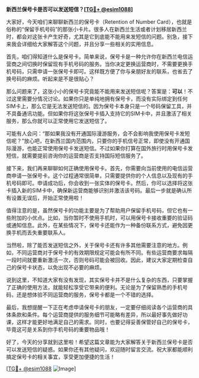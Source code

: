 **新西兰保号卡是否可以发送短信？[[TG💪+ @esim1088](https://t.me/s/esim1088)]**

大家好，今天咱们来聊聊新西兰的保号卡（Retention of Number Card），也就是俗称的“保留手机号码”的那张小卡片。很多人在新西兰生活或者计划移居新西兰时，都会对这张卡产生好奇，尤其是它到底能不能用来发短信的问题。别急，接下来我会详细给大家解答这个问题，并且分享一些相关的实用信息。

首先，咱们得知道什么是保号卡。简单来说，保号卡是一种允许你在新西兰电信运营商之间切换时保留现有手机号码的服务。当你决定更换运营商时，不需要更换手机号码，只需申请一张保号卡即可。这样既方便了你与亲朋好友的联系，也省去了换号码的麻烦。听起来是不是很贴心？

那么问题来了，这张小小的保号卡究竟能不能用来发送短信呢？答案是：**可以**！不过这里需要分情况讨论。如果你只是单纯地拥有保号卡，而没有实际绑定到任何SIM卡上，那么它是无法发送短信的。因为保号卡本身只是一个号码保留工具，并不具备通讯功能。但如果你将这张保号卡插入支持它的SIM卡中，并且激活了相关服务，那么你就可以正常使用它发送短信了。

可能有人会问：“那如果我没有开通国际漫游服务，会不会影响我使用保号卡发短信呢？”放心吧，在新西兰国内范围内，只要你的手机信号正常，即使没有开通国际漫游，也能正常使用保号卡发送短信。不过如果你打算在国外旅行时用保号卡发短信，就需要提前咨询你的运营商是否支持国际短信服务了。

接下来，我们再来聊聊如何正确使用保号卡。首先，你需要向当前使用的电信运营商申请一张保号卡。这个过程通常很简单，只需要提供你的个人信息以及现有的手机号码即可。申请成功后，你会收到一张实体的保号卡。然后，你可以选择将这张卡插入新的SIM卡中，确保新运营商能够识别并激活该号码。最后一步就是确认所有设置无误后，开始正常使用啦！

值得注意的是，虽然保号卡的功能主要是为了帮助用户保留手机号码，但它也有一些附加的小优点。比如，当你暂时不使用手机时，可以用保号卡接收重要的验证码或通知信息。此外，在某些情况下，保号卡还能作为一种备份联系方式，避免因更换手机而丢失重要联系人。

当然啦，除了能否发送短信之外，关于保号卡还有许多其他需要注意的地方。例如，不同运营商对于保号卡的有效期限规定可能会有所不同。有些运营商要求每隔一段时间就要重新激活一次，否则号码可能会被回收。因此，建议大家定期检查自己的保号卡状态，以免出现不必要的麻烦。

说到这里，不知道大家有没有发现，其实保号卡并不是什么复杂的东西，只要掌握了正确的使用方法，就能轻松享受它带来的便利。无论是为了保留熟悉的手机号码，还是想体验不同运营商的服务，保号卡都是一个不错的选择。

最后，我想提醒一下正在考虑申请保号卡的朋友，一定要仔细阅读各个运营商的具体条款和条件。每个运营商提供的服务细节可能略有差异，所以最好事先做好功课，这样才能更好地满足自己的需求。同时，也要记得妥善保管好自己的保号卡，毕竟这可是关系到你手机号码的重要物品哦！

好了，今天的分享就到这里啦！希望这篇文章能为大家解答关于新西兰保号卡是否可以发送短信的疑惑。如果你还有其他疑问，欢迎随时留言交流。祝大家都能顺利搞定保号卡的相关事宜，享受更加便捷的生活！

[[TG💪+ @esim1088](https://t.me/s/esim1088) ![Image](https://i.postimg.cc/4NQfJmqS/Snipaste-2025-05-13-00-14-12.png)]